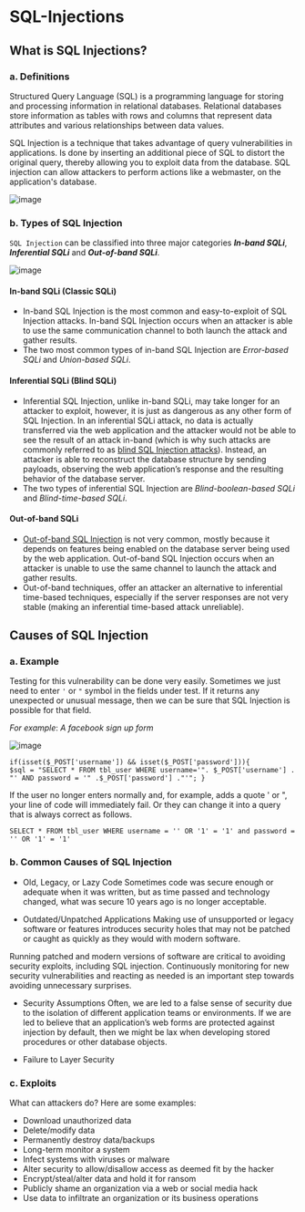 # SQL-Injections
## What is SQL Injections?
### a. Definitions
 Structured Query Language (SQL) is a programming language for storing and processing information in relational databases. Relational databases store information as tables with rows and columns that represent data attributes and various relationships between data values.

 SQL Injection is a technique that takes advantage of query vulnerabilities in applications. Is done by inserting an additional piece of SQL to distort the original query, thereby allowing you to exploit data from the database. SQL injection can allow attackers to perform actions like a webmaster, on the application's database.

 ![image](https://github.com/sungnhan/SQL-Injections/assets/169170652/227363ee-d4e6-4d9e-adc5-68f274acab0d)

 ### b. Types of SQL Injection
 `SQL Injection` can be classified into three major categories  **_In-band SQLi_**, **_Inferential SQLi_** and **_Out-of-band SQLi_**.

 ![image](https://github.com/sungnhan/SQL-Injections/assets/169170652/fffb9a67-6256-4c03-9cf3-5f7bc192de3f)

 #### In-band SQLi (Classic SQLi)
   * In-band SQL Injection is the most common and easy-to-exploit of SQL Injection attacks. In-band SQL Injection occurs when an attacker is able to use the same communication channel to both launch the attack and gather results.
   * The two most common types of in-band SQL Injection are _Error-based SQLi_ and _Union-based SQLi_.

#### Inferential SQLi (Blind SQLi)
   * Inferential SQL Injection, unlike in-band SQLi, may take longer for an attacker to exploit, however, it is just as dangerous as any other form of SQL Injection. In an inferential SQLi attack, no data is actually transferred via the web application and the attacker would not be able to see the result of an attack in-band (which is why such attacks are commonly referred to as [blind SQL Injection attacks](https://www.acunetix.com/websitesecurity/blind-sql-injection/)). Instead, an attacker is able to reconstruct the database structure by sending payloads, observing the web application’s response and the resulting behavior of the database server.
   * The two types of inferential SQL Injection are _Blind-boolean-based SQLi_ and _Blind-time-based SQLi_.

#### Out-of-band SQLi
   * [Out-of-band SQL Injection](https://www.acunetix.com/blog/articles/blind-out-of-band-sql-injection-vulnerability-testing-added-acumonitor/) is not very common, mostly because it depends on features being enabled on the database server being used by the web application. Out-of-band SQL Injection occurs when an attacker is unable to use the same channel to launch the attack and gather results.
   * Out-of-band techniques, offer an attacker an alternative to inferential time-based techniques, especially if the server responses are not very stable (making an inferential time-based attack unreliable).

## Causes of SQL Injection
### a. Example
Testing for this vulnerability can be done very easily. Sometimes we just need to enter `'` or `"` symbol in the fields under test. If it returns any unexpected or unusual message, then we can be sure that SQL Injection is possible for that field.

*For example*: _A facebook sign up form_

![image](https://github.com/sungnhan/SQL-Injections/assets/169170652/c59f4f69-f980-4163-b0ad-d561d47c42d9)

    if(isset($_POST['username']) && isset($_POST['password'])){
    $sql = "SELECT * FROM tbl_user WHERE username='". $_POST['username'] . "' AND password = '" .$_POST['password'] ."'"; } 

If the user no longer enters normally and, for example, adds a quote ' or ", your line of code will immediately fail. Or they can change it into a query that is always correct as follows.

`SELECT * FROM tbl_user WHERE username = '' OR '1' = '1' and password = '' OR '1' = '1'`

### b. Common Causes of SQL Injection
* Old, Legacy, or Lazy Code
Sometimes code was secure enough or adequate when it was written, but as time passed and technology changed, what was secure 10 years ago is no longer acceptable.

* Outdated/Unpatched Applications
Making use of unsupported or legacy software or features introduces security holes that may not be patched or caught as quickly as they would with modern software.

Running patched and modern versions of software are critical to avoiding security exploits, including SQL injection. Continuously monitoring for new security vulnerabilities and reacting as needed is an important step towards avoiding unnecessary surprises.

* Security Assumptions
Often, we are led to a false sense of security due to the isolation of different application teams or environments. If we are led to believe that an application’s web forms are protected against injection by default, then we might be lax when developing stored procedures or other database objects.

* Failure to Layer Security
### c. Exploits
What can attackers do? Here are some examples:
* Download unauthorized data
* Delete/modify data
* Permanently destroy data/backups
* Long-term monitor a system
* Infect systems with viruses or malware
* Alter security to allow/disallow access as deemed fit by the hacker
* Encrypt/steal/alter data and hold it for ransom
* Publicly shame an organization via a web or social media hack
* Use data to infiltrate an organization or its business operations







